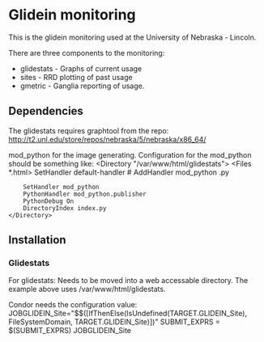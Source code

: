 # Glidein monitoring

This is the glidein monitoring used at the University of Nebraska - Lincoln.

There are three components to the monitoring:

*   glidestats - Graphs of current usage
*   sites - RRD plotting of past usage
*   gmetric - Ganglia reporting of usage.


## Dependencies
The glidestats requires graphtool from the repo:
http://t2.unl.edu/store/repos/nebraska/5/nebraska/x86_64/

mod_python for the image generating.  Configuration for the mod_python should be something like:
    <Directory "/var/www/html/glidestats">
        <Files *.html>
            SetHandler default-handler
        </Files>
        # AddHandler mod_python .py
        
        SetHandler mod_python
        PythonHandler mod_python.publisher
        PythonDebug On
        DirectoryIndex index.py
    </Directory>




## Installation

### Glidestats
For glidestats:
Needs to be moved into a web accessable directory.  The example above uses /var/www/html/glidestats.  


Condor needs the configuration value:
    JOBGLIDEIN_Site="$$([IfThenElse(IsUndefined(TARGET.GLIDEIN_Site), FileSystemDomain, TARGET.GLIDEIN_Site)])"
    SUBMIT_EXPRS = $(SUBMIT_EXPRS) JOBGLIDEIN_Site




